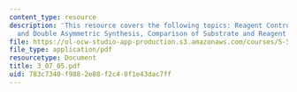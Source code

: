 ```yaml
---
content_type: resource
description: 'This resource covers the following topics: Reagent Control Strategies
  and Double Asymmetric Synthesis, Comparison of Substrate and Reagent Control Strategies'
file: https://ol-ocw-studio-app-production.s3.amazonaws.com/courses/5-512-synthetic-organic-chemistry-ii-spring-2005/783c7340f9882e88f2c48f1e43dac7ff_3_07_05.pdf
file_type: application/pdf
resourcetype: Document
title: 3_07_05.pdf
uid: 783c7340-f988-2e88-f2c4-8f1e43dac7ff
---
```

